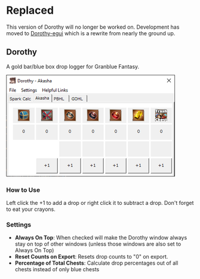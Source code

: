 # Replaced

This version of Dorothy will no longer be worked on. Development has moved to [Dorothy-egui](https://github.com/NadyaNayme/Dorothy-egui) which is a rewrite from nearly the ground up.

## Dorothy
A gold bar/blue box drop logger for Granblue Fantasy.

![Dorothy UI](https://github.com/NadyaNayme/Dorothy/blob/master/src/gui/images/dorothy_ui.png?)

### How to Use
Left click the +1 to add a drop or right click it to subtract a drop. Don't forget to eat your crayons.

### Settings

- **Always On Top**: When checked will make the Dorothy window always stay on top of other windows (unless those windows are also set to Always On Top)
- **Reset Counts on Export**: Resets drop counts to "0" on export.
- **Percentage of Total Chests**: Calculate drop percentages out of all chests instead of only blue chests

